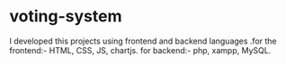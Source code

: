 # voting-system
I developed this projects using frontend and backend languages .for the frontend:- HTML, CSS, JS, chartjs. for backend:- php, xampp, MySQL.
